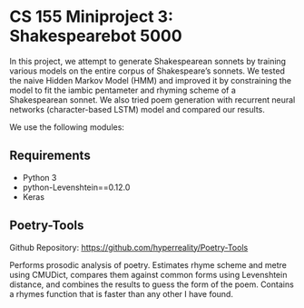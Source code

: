 # CS 155 Miniproject 3: Shakespearebot 5000

In this project, we attempt to generate Shakespearean sonnets by training various models on the entire corpus of Shakespeare’s sonnets. We tested the naive Hidden Markov Model (HMM) and improved it by constraining the model to fit the iambic pentameter and rhyming scheme of a Shakespearean sonnet. We also tried poem generation with recurrent neural networks (character-based LSTM) model and compared our results.

We use the following modules:

## Requirements
- Python 3  
- python-Levenshtein==0.12.0  
- Keras  

##  Poetry-Tools
Github Repository: https://github.com/hyperreality/Poetry-Tools

Performs prosodic analysis of poetry.
Estimates rhyme scheme and metre using CMUDict, compares them against common forms using Levenshtein distance, and combines the results to guess the form of the poem.
Contains a rhymes function that is faster than any other I have found.
